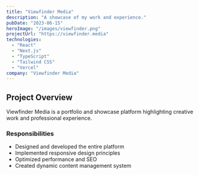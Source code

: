 ```yaml
---
title: "Viewfinder Media"
description: "A showcase of my work and experience."
pubDate: "2023-06-15"
heroImage: "/images/viewfinder.png"
projectUrl: "https://viewfinder.media"
technologies: 
  - "React"
  - "Next.js"
  - "TypeScript"
  - "Tailwind CSS"
  - "Vercel"
company: "Viewfinder Media"
---
```


## Project Overview

Viewfinder Media is a portfolio and showcase platform highlighting creative work and professional experience.

### Responsibilities

- Designed and developed the entire platform
- Implemented responsive design principles
- Optimized performance and SEO
- Created dynamic content management system 